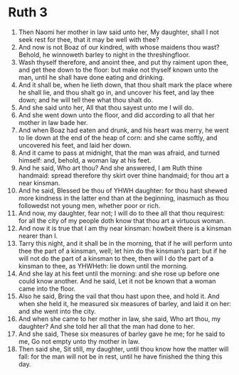 ﻿# Ruth 3
1. Then Naomi her mother in law said unto her, My daughter, shall I not seek rest for thee, that it may be well with thee? 
2. And now is not Boaz of our kindred, with whose maidens thou wast? Behold, he winnoweth barley to night in the threshingfloor. 
3. Wash thyself therefore, and anoint thee, and put thy raiment upon thee, and get thee down to the floor: but make not thyself known unto the man, until he shall have done eating and drinking. 
4. And it shall be, when he lieth down, that thou shalt mark the place where he shall lie, and thou shalt go in, and uncover his feet, and lay thee down; and he will tell thee what thou shalt do. 
5. And she said unto her, All that thou sayest unto me I will do. 
6.  And she went down unto the floor, and did according to all that her mother in law bade her. 
7. And when Boaz had eaten and drunk, and his heart was merry, he went to lie down at the end of the heap of corn: and she came softly, and uncovered his feet, and laid her down. 
8.  And it came to pass at midnight, that the man was afraid, and turned himself: and, behold, a woman lay at his feet. 
9. And he said, Who art thou? And she answered, I am Ruth thine handmaid: spread therefore thy skirt over thine handmaid; for thou art a near kinsman. 
10. And he said, Blessed be thou of YHWH daughter: for thou hast shewed more kindness in the latter end than at the beginning, inasmuch as thou followedst not young men, whether poor or rich. 
11. And now, my daughter, fear not; I will do to thee all that thou requirest: for all the city of my people doth know that thou art a virtuous woman. 
12. And now it is true that I am thy near kinsman: howbeit there is a kinsman nearer than I. 
13. Tarry this night, and it shall be in the morning, that if he will perform unto thee the part of a kinsman, well; let him do the kinsman’s part: but if he will not do the part of a kinsman to thee, then will I do the part of a kinsman to thee, as YHWHeth: lie down until the morning. 
14.  And she lay at his feet until the morning: and she rose up before one could know another. And he said, Let it not be known that a woman came into the floor. 
15. Also he said, Bring the vail that thou hast upon thee, and hold it. And when she held it, he measured six measures of barley, and laid it on her: and she went into the city. 
16. And when she came to her mother in law, she said, Who art thou, my daughter? And she told her all that the man had done to her. 
17. And she said, These six measures of barley gave he me; for he said to me, Go not empty unto thy mother in law. 
18. Then said she, Sit still, my daughter, until thou know how the matter will fall: for the man will not be in rest, until he have finished the thing this day. 
